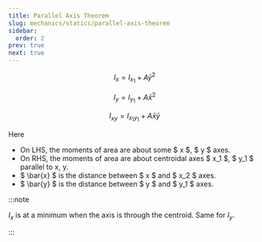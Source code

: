 ```yaml
---
title: Parallel Axis Theorem
slug: mechanics/statics/parallel-axis-theorem
sidebar:
  order: 2
prev: true
next: true
---
```


```math
I_x = I_{x_1} + A\bar{y}^2
```

```math
I_y = I_{y_1} + A\bar{x}^2
```

```math
I_{xy} = I_{x_1 y_1} + A\bar{x}\bar{y}
```

Here

- On LHS, the moments of area are about some $ x $, $ y $ axes.
- On RHS, the moments of area are about centroidal axes $ x_1 $, $ y_1 $
  parallel to x, y.
- $ \bar{x} $ is the distance between $ x $ and $ x_2 $ axes.
- $ \bar{y} $ is the distance between $ y $ and $ y_1 $ axes.

:::note

$I_x$ is at a minimum when the axis is through the centroid. Same for $I_y$.

:::
